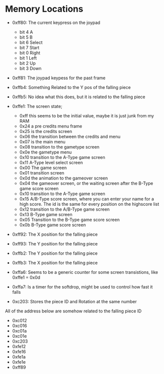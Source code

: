 Memory Locations
================

 * 0xff80: The current keypress on the joypad
   * bit 4 A
   * bit 5 B
   * bit 6 Select
   * bit 7 Start
   * bit 0 Right
   * bit 1 Left
   * bit 2 Up
   * bit 3 Down
 * 0xff81: The joypad keypess for the past frame
 * 0xffb4: Something Related to the Y pos of the falling piece
 * 0xffb5: No idea what this does, but it is related to the falling piece
 * 0xffe1: The screen state;
   * 0xff this seems to be the initial value, maybe it is just junk from my RAM
   * 0x24 a pre credits menu frame
   * 0x25 is the credits screen
   * 0x06 the transition between the credits and menu
   * 0x07 is the main menu
   * 0x08 transition to the gametype screen
   * 0x0e the gametype menu
   * 0x10 transition to the A-Type game screen
   * 0x11 A-Type level select screen
   * 0x00 The game screen
   * 0x01 transition screen
   * 0x0d the animation to the gameover screen
   * 0x04 the gameover screen, or the waiting screen after the B-Type game score screen
   * 0x10 transition to the A-Type game screen
   * 0x15 A/B-Type score screen, where you can enter your name for a high score. The id is the same for every position on the highscore list
   * 0x12 transition to the A/B-Type game screen
   * 0x13 B-Type game screen
   * 0x05 Transition to the B-Type game score screen
   * 0x0b B-Type game score screen


 * 0xff92: The X position for the falling piece
 * 0xff93: The Y position for the falling piece

 * 0xffb2: The Y position for the falling piece
 * 0xffb3: The X position for the falling piece

 * 0xffa6: Seems to be a generic counter for some screen transistions, like 0xffe1 = 0x0d
 * 0xffa7: Is a timer for the softdrop, might be used to control how fast it falls

 * 0xc203: Stores the piece ID and Rotation at the same number

All of the address below are somehow related to the falling piece ID

 * 0xc012
 * 0xc016
 * 0xc01a
 * 0xc01e
 * 0xc203
 * 0xfe12
 * 0xfe16
 * 0xfe1a
 * 0xfe1e
 * 0xff89

